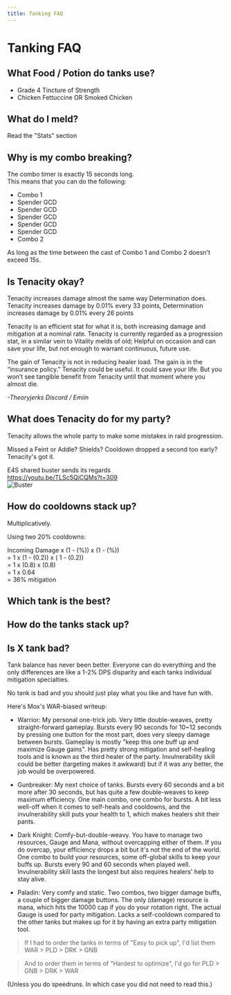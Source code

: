 ```yaml
---
title: Tanking FAQ
---
```

# Tanking FAQ

## What Food / Potion do tanks use?
- Grade 4 Tincture of Strength
- Chicken Fettuccine OR Smoked Chicken


## What do I meld?
Read the "Stats" section


## Why is my combo breaking?
The combo timer is exactly 15 seconds long.
<br> This means that you can do the following:
- Combo 1
- Spender GCD
- Spender GCD
- Spender GCD
- Spender GCD
- Spender GCD
- Combo 2

As long as the time between the cast of Combo 1 and Combo 2 doesn't exceed 15s.


## Is Tenacity okay?

Tenacity increases damage almost the same way Determination does.
Tenacity increases damage by 0.01% every 33 points, Determination increases damage by 0.01% every 26 points

Tenacity is an efficient stat for what it is, both increasing damage and mitigation at a nominal rate. 
Tenacity is currently regarded as a progression stat, in a similar vein to Vitality melds of old;
Helpful on occasion and can save your life, but not enough to warrant continuous, future use. 

The gain of Tenacity is not in reducing healer load. The gain is in the “insurance policy.” 
Tenacity could be useful. It could save your life. But you won’t see tangible benefit from Tenacity 
until that moment where you almost die.

*-Theoryjerks Discord / Emiin*


## What does Tenacity do for my party?
Tenacity allows the whole party to make some mistakes in raid progression. 

Missed a Feint or Addle? Shields? Cooldown dropped a second too early?
Tenacity's got it.

E4S shared buster sends its regards
<BR><https://youtu.be/TLSc5QiCQMs?t=309>
<br>![Buster](https://cdn.discordapp.com/attachments/396721085791338497/631391223474683915/unknown.png)



## How do cooldowns stack up?

Multiplicatively.

Using two 20% cooldowns:
Incoming Damage x (1 - (%)) x (1 - (%))
<BR>= 1 x (1 - (0.2)) x ( 1 - (0.2))
<BR>= 1 x (0.8) x (0.8)
<BR>= 1 x 0.64
<br>= 36% mitigation


## Which tank is the best?
## How do the tanks stack up?
## Is X tank bad?

Tank balance has never been better. Everyone can do everything and the only differences are like a 1-2% DPS disparity and each tanks individual mitigation specialties. 

No tank is bad and you should just play what you like and have fun with.

Here's Mox's WAR-biased writeup:
- Warrior: My personal one-trick job. Very little double-weaves, pretty straight-forward gameplay. Bursts every 90 seconds for 10~12 seconds by pressing one button for the most part, does very sleepy damage between bursts. Gameplay is mostly "keep this one buff up and maximize Gauge gains".
Has pretty strong mitigation and self-healing tools and is known as the third healer of the party. Invulnerability skill could be better (targeting makes it awkward) but if it was any better, the job would be overpowered.

- Gunbreaker: My next choice of tanks. Bursts every 60 seconds and a bit more after 30 seconds, but has quite a few double-weaves to keep maximum efficiency. One main combo, one combo for bursts.  A bit less well-off when it comes to self-heals and cooldowns, and the invulnerability skill puts your health to 1, which makes healers shit their pants.

- Dark Knight: Comfy-but-double-weavy. You have to manage two resources, Gauge and Mana, without overcapping either of them. If you do overcap, your efficiency drops a bit but it's not the end of the world. One combo to build your resources, some off-global skills to keep your buffs up. Bursts every 90 and 60 seconds when played well. Invulnerability skill lasts the longest but also requires healers' help to stay alive.

- Paladin: Very comfy and static. Two combos, two bigger damage buffs, a couple of bigger damage buttons. The only (damage) resource is mana, which hits the 10000 cap if you do your rotation right. The actual Gauge is used for party mitigation. Lacks a self-cooldown compared to the other tanks but makes up for it by having an extra party mitigation tool.

> If I had to order the tanks in terms of "Easy to pick up", I'd list them WAR > PLD > DRK > GNB

> And to order them in terms of "Hardest to optimize", I'd go for PLD > GNB > DRK > WAR

(Unless you do speedruns. In which case you did not need to read this.)
